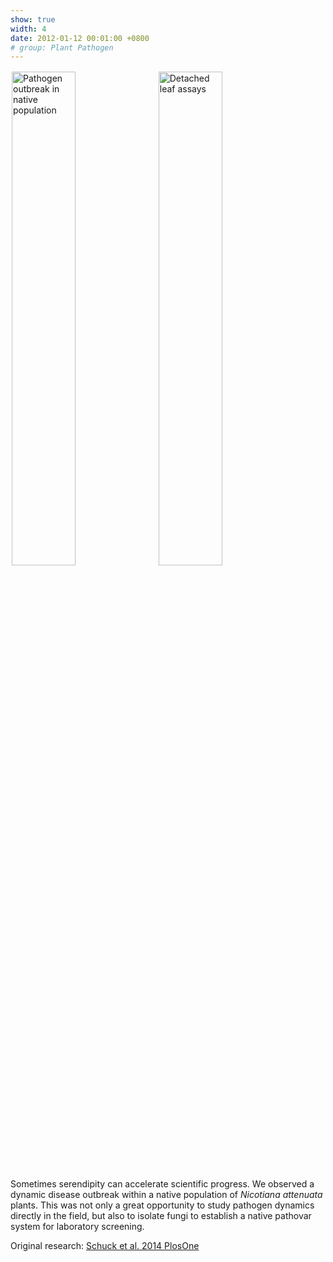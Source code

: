 ```yaml
---
show: true
width: 4
date: 2012-01-12 00:01:00 +0800
# group: Plant Pathogen
---
```

<div>
 <img data-src="{{ 'assets/images/photos/IMG_2096m.jpg' | relative_url }}" class="lazy rounded" style="width: 45%; height: auto;margin: 2px;" src="{{ '/assets/images/empty_300x200.png' | relative_url }}" data-toggle="tooltip" data-placement="top" title="Pathogen outbreak in native population">
 <img data-src="{{ 'assets/images/photos/IMG_5120m.jpg' | relative_url }}" class="lazy rounded" style="width: 45%; height: auto;margin: 2px;" src="{{ '/assets/images/empty_300x200.png' | relative_url }}" data-toggle="tooltip" data-placement="top" title="Detached leaf assays">
      <div class="card-body">
    <p class="card-text">
      Sometimes serendipity can accelerate scientific progress. We observed a dynamic disease outbreak within a native population of <i>Nicotiana attenuata</i> plants. This was not only a great opportunity to study pathogen dynamics directly in the field, but also to isolate fungi to establish a native pathovar system for laboratory screening.
    </p>
           <span>
        Original research: 
        <a href="https://journals.plos.org/plosone/article?id=10.1371/journal.pone.0102915">
            Schuck et al. 2014 PlosOne
        </a>
    </span>

  </div>
</div>
